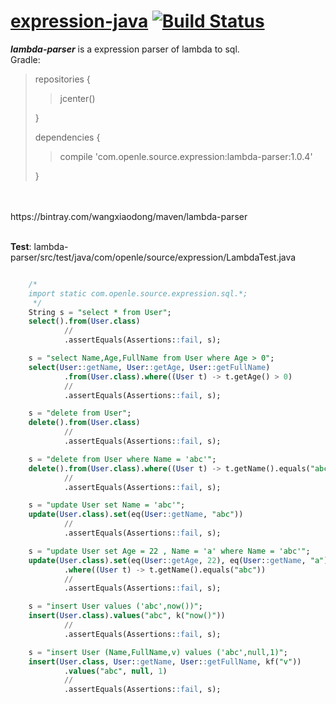 # [expression-java](https://github.com/iwangxiaodong/expression-java) [![Build Status](https://travis-ci.org/iwangxiaodong/expression-java.svg?branch=master)](https://travis-ci.org/iwangxiaodong/expression-java)

***lambda-parser*** is a expression parser of lambda to sql.
<br />
Gradle:
<br />
> repositories {
> 
> > jcenter()
> 
> }
> 
> dependencies {
>
> > compile 'com.openle.source.expression:lambda-parser:1.0.4'
>
> }
<br />
<br />
    https://bintray.com/wangxiaodong/maven/lambda-parser
<br />
<br />

**Test**: lambda-parser/src/test/java/com/openle/source/expression/LambdaTest.java
```sql

    /*
    import static com.openle.source.expression.sql.*; 
     */
    String s = "select * from User";
    select().from(User.class)
            //
            .assertEquals(Assertions::fail, s);

    s = "select Name,Age,FullName from User where Age > 0";
    select(User::getName, User::getAge, User::getFullName)
            .from(User.class).where((User t) -> t.getAge() > 0)
            //
            .assertEquals(Assertions::fail, s);

    s = "delete from User";
    delete().from(User.class)
            //
            .assertEquals(Assertions::fail, s);

    s = "delete from User where Name = 'abc'";
    delete().from(User.class).where((User t) -> t.getName().equals("abc"))
            //
            .assertEquals(Assertions::fail, s);

    s = "update User set Name = 'abc'";
    update(User.class).set(eq(User::getName, "abc"))
            //
            .assertEquals(Assertions::fail, s);

    s = "update User set Age = 22 , Name = 'a' where Name = 'abc'";
    update(User.class).set(eq(User::getAge, 22), eq(User::getName, "a"))
            .where((User t) -> t.getName().equals("abc"))
            //
            .assertEquals(Assertions::fail, s);

    s = "insert User values ('abc',now())";
    insert(User.class).values("abc", k("now()"))
            //
            .assertEquals(Assertions::fail, s);

    s = "insert User (Name,FullName,v) values ('abc',null,1)";
    insert(User.class, User::getName, User::getFullName, kf("v"))
            .values("abc", null, 1)
            //
            .assertEquals(Assertions::fail, s);

```
